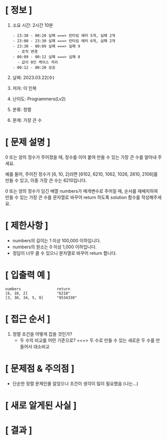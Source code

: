 # **[ 정보 ]**
1. 소요 시간: 2시간 10분
   
       - 23:30 - 00:20 실패 ===> 런타임 에러 5개, 실패 2개
       - 23:00 - 23:30 실패 ===> 런타임 에러 6개, 실패 2개
       - 23:30 - 00:09 실패 ===> 실패 9
         - 로직 변경
       - 00:09 - 00:12 실패 ===> 실패 8
         - 값이 0인 케이스 처리
       - 00:12 - 00:20 성공
2. 날짜: 2023.03.22(수)
3. 저자: 이 인복
4. 난이도: Programmers(Lv2)
5. 분류: 정렬   
6. 문제: 가장 큰 수

# **[ 문제 설명 ]**
0 또는 양의 정수가 주어졌을 때, 정수를 이어 붙여 만들 수 있는 가장 큰 수를 알아내 주세요.   

예를 들어, 주어진 정수가 [6, 10, 2]라면 [6102, 6210, 1062, 1026, 2610, 2106]를 만들 수 있고, 이중 가장 큰 수는 6210입니다. 

0 또는 양의 정수가 담긴 배열 numbers가 매개변수로 주어질 때, 순서를 재배치하여 만들 수 있는 가장 큰 수를 문자열로 바꾸어 return 하도록 solution 함수를 작성해주세요.


# **[ 제한사항 ]**
- numbers의 길이는 1 이상 100,000 이하입니다.
- numbers의 원소는 0 이상 1,000 이하입니다.
- 정답이 너무 클 수 있으니 문자열로 바꾸어 return 합니다.

# **[ 입출력 예 ]**
    numbers	               return
    [6, 10, 2]	           "6210"
    [3, 30, 34, 5, 9]	   "9534330"

# **[ 접근 순서 ]**
1. 정렬 조건을 어떻게 잡을 것인가?
    - 두 수의 비교를 어떤 기준으로? ===> 두 수로 만들 수 있는 새로운 두 수를 만들어서 대소비교

# **[ 문제점 & 주의점 ]**
- 단순한 정렬 문제인줄 알았으나 조건이 생각이 많이 필요했음 (나는...)

# **[ 새로 알게된 사실 ]**

# **[ 결과 ]**
